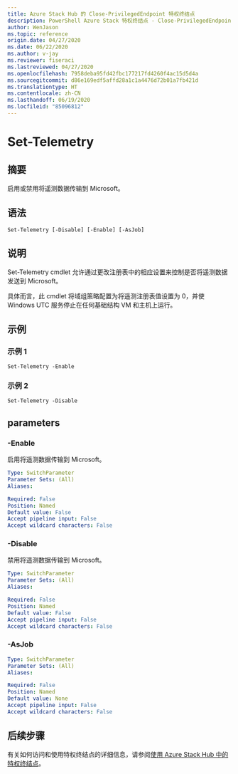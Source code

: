 ```yaml
---
title: Azure Stack Hub 的 Close-PrivilegedEndpoint 特权终结点
description: PowerShell Azure Stack 特权终结点 - Close-PrivilegedEndpoint 参考
author: WenJason
ms.topic: reference
origin.date: 04/27/2020
ms.date: 06/22/2020
ms.author: v-jay
ms.reviewer: fiseraci
ms.lastreviewed: 04/27/2020
ms.openlocfilehash: 7958deba95fd42fbc177217fd4260f4ac15d5d4a
ms.sourcegitcommit: d86e169edf5affd28a1c1a4476d72b01a7fb421d
ms.translationtype: HT
ms.contentlocale: zh-CN
ms.lasthandoff: 06/19/2020
ms.locfileid: "85096812"
---
```

# <a name="set-telemetry"></a>Set-Telemetry

## <a name="synopsis"></a>摘要
启用或禁用将遥测数据传输到 Microsoft。

## <a name="syntax"></a>语法

```
Set-Telemetry [-Disable] [-Enable] [-AsJob]
```

## <a name="description"></a>说明
Set-Telemetry cmdlet 允许通过更改注册表中的相应设置来控制是否将遥测数据发送到 Microsoft。

具体而言，此 cmdlet 将域组策略配置为将遥测注册表值设置为 0，并使 Windows UTC 服务停止在任何基础结构 VM 和主机上运行。

## <a name="examples"></a>示例

### <a name="example-1"></a>示例 1
```
Set-Telemetry -Enable
```

### <a name="example-2"></a>示例 2
```
Set-Telemetry -Disable
```

## <a name="parameters"></a>parameters

### <a name="-enable"></a>-Enable
启用将遥测数据传输到 Microsoft。

```yaml
Type: SwitchParameter
Parameter Sets: (All)
Aliases:

Required: False
Position: Named
Default value: False
Accept pipeline input: False
Accept wildcard characters: False
```

### <a name="-disable"></a>-Disable
禁用将遥测数据传输到 Microsoft。

```yaml
Type: SwitchParameter
Parameter Sets: (All)
Aliases:

Required: False
Position: Named
Default value: False
Accept pipeline input: False
Accept wildcard characters: False
```

### <a name="-asjob"></a>-AsJob


```yaml
Type: SwitchParameter
Parameter Sets: (All)
Aliases:

Required: False
Position: Named
Default value: None
Accept pipeline input: False
Accept wildcard characters: False
```

## <a name="next-steps"></a>后续步骤

有关如何访问和使用特权终结点的详细信息，请参阅[使用 Azure Stack Hub 中的特权终结点](/azure-stack/operator/azure-stack-privileged-endpoint)。